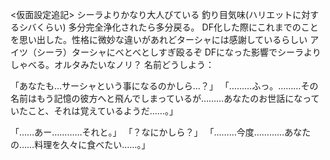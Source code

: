 
<仮面設定追記>
シーラよりかなり大人びている
釣り目気味(ハリエットに対するシバくらい)
多分完全浄化されたら多分戻る。
DF化した際にこれまでのことを思い出した。性格に微妙な違いがあれどターシャには感謝しているらしい
アイツ（シーラ）ターシャにべとべとしすぎ殴るぞ
DFになった影響でシーラよりしゃべる。オルタみたいなノリ？
名前どうしよう：

「あなたも…サーシャという事になるのかしら…？」
「………ふっ。………その名前はもう記憶の彼方へと飛んでしまっているが………あなたのお世話になっていたこと、それは覚えているようだ……。」

「……あー…………それと。」
「？なにかしら？」
「………今度…………あなたの……料理を久々に食べたい……。」

